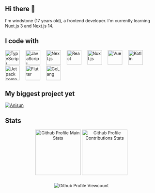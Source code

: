 ## Hi there 👋

I'm windstone (17 years old), a frontend developer. I'm currently learning Nuxt.js 3 and Next.js 14.

## I code with

<p>
  <img height="48" alt="TypeScript" src="https://cdn.jsdelivr.net/gh/devicons/devicon/icons/typescript/typescript-original.svg">
  <img width="12" />
  <img height="48" alt="JavaScript" src="https://cdn.jsdelivr.net/gh/devicons/devicon/icons/javascript/javascript-original.svg">
  <img width="12" />
  <img height="48" alt="Next.js" src="https://cdn.jsdelivr.net/gh/devicons/devicon/icons/nextjs/nextjs-original.svg">
  <img width="12" />
  <img height="48" alt="React" src="https://cdn.jsdelivr.net/gh/devicons/devicon/icons/react/react-original.svg">
  <img width="12" />
  <img height="48" alt="Nuxt.js" src="https://cdn.jsdelivr.net/gh/devicons/devicon/icons/nuxtjs/nuxtjs-original.svg">
  <img width="12" />
  <img height="48" alt="Vue" src="https://cdn.jsdelivr.net/gh/devicons/devicon/icons/vuejs/vuejs-original.svg">
  <img width="12" />
  <img height="48" alt="Kotlin" src="https://cdn.jsdelivr.net/gh/devicons/devicon/icons/kotlin/kotlin-original.svg">
  <img width="12" />
  <img height="48" alt="Jetpack compose" src="https://cdn.jsdelivr.net/gh/devicons/devicon/icons/jetpackcompose/jetpackcompose-original.svg">
  <img width="12" />
  <img height="48" alt="Flutter" src="https://cdn.jsdelivr.net/gh/devicons/devicon/icons/flutter/flutter-original.svg">
  <img width="12" />
  <img height="48" alt="GoLang" src="https://cdn.jsdelivr.net/gh/devicons/devicon/icons/go/go-original-wordmark.svg">
</p>

## My biggest project yet

[![Anisun](https://svg.bookmark.style/api?url=https://github.com/notwindstone/anisun&mode=dark&style=horizontal)](https://github.com/notwindstone/anisun)

## Stats

<div align="center">
  <img height="150" alt="Github Profile Main Stats" src="https://github-readme-stats.vercel.app/api?username=notwindstone&theme=dracula&show_icons=true&hide_border=true&count_private=true">
  <img height="150" alt="Github Profile Contributions Stats" src="https://github-readme-streak-stats.herokuapp.com/?user=notwindstone&theme=dracula&hide_border=true">
</div>

###

<div align="center">
  <img alt="Github Profile Viewcount" src="https://komarev.com/ghpvc/?username=notwindstone&style=for-the-badge">
</div>

###
